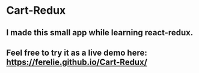 # Cart-Redux

## I made this small app while learning react-redux.

## Feel free to try it as a live demo here: https://ferelie.github.io/Cart-Redux/
